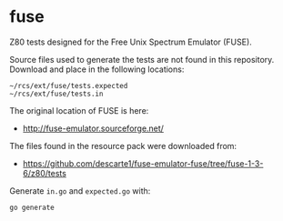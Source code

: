 # fuse

Z80 tests designed for the Free Unix Spectrum Emulator (FUSE).

Source files used to generate the tests are not found in this repository. Download and place in the following locations:

```
~/rcs/ext/fuse/tests.expected
~/rcs/ext/fuse/tests.in
```

The original location of FUSE is here:

- http://fuse-emulator.sourceforge.net/

The files found in the resource pack were downloaded from:

- https://github.com/descarte1/fuse-emulator-fuse/tree/fuse-1-3-6/z80/tests

Generate `in.go` and `expected.go` with:

```bash
go generate
```